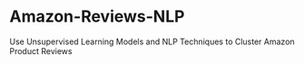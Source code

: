 # Amazon-Reviews-NLP
Use Unsupervised Learning Models and NLP Techniques to Cluster Amazon Product Reviews
